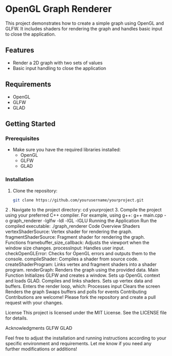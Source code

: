 # OpenGL Graph Renderer

This project demonstrates how to create a simple graph using OpenGL and GLFW. It includes shaders for rendering the graph and handles basic input to close the application.

## Features

- Render a 2D graph with two sets of values
- Basic input handling to close the application

## Requirements

- OpenGL
- GLFW
- GLAD

## Getting Started

### Prerequisites

- Make sure you have the required libraries installed:
  - OpenGL
  - GLFW
  - GLAD

### Installation

1. Clone the repository:
   ```bash
   git clone https://github.com/yourusername/yourproject.git
2 . Navigate to the project directory:
  cd yourproject
3. Compile the project using your preferred C++ compiler. For example, using g++:
  g++ main.cpp -o graph_renderer -lglfw -ldl -lGL -lGLU
Running the Application
Run the compiled executable:
./graph_renderer
Code Overview
Shaders
vertexShaderSource: Vertex shader for rendering the graph.
fragmentShaderSource: Fragment shader for rendering the graph.
Functions
framebuffer_size_callback: Adjusts the viewport when the window size changes.
processInput: Handles user input.
checkOpenGLError: Checks for OpenGL errors and outputs them to the console.
compileShader: Compiles a shader from source code.
createShaderProgram: Links vertex and fragment shaders into a shader program.
renderGraph: Renders the graph using the provided data.
Main Function
Initializes GLFW and creates a window.
Sets up OpenGL context and loads GLAD.
Compiles and links shaders.
Sets up vertex data and buffers.
Enters the render loop, which:
Processes input
Clears the screen
Renders the graph
Swaps buffers and polls for events
Contributing
Contributions are welcome! Please fork the repository and create a pull request with your changes.

License
This project is licensed under the MIT License. See the LICENSE file for details.

Acknowledgments
GLFW
GLAD


Feel free to adjust the installation and running instructions according to your specific environment and requirements. Let me know if you need any further modifications or additions!

